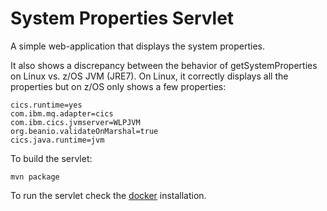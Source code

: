 System Properties Servlet
=========================

A simple web-application that displays the system properties.

It also shows a discrepancy between the behavior of getSystemProperties on Linux vs. z/OS JVM (JRE7). On Linux, it correctly displays all the properties but on z/OS only shows a few properties:

    cics.runtime=yes
    com.ibm.mq.adapter=cics
    com.ibm.cics.jvmserver=WLPJVM
    org.beanio.validateOnMarshal=true
    cics.java.runtime=jvm

    
 To build the servlet:
 
    mvn package
    
To run the servlet check the [docker](src/main/docker/README.md) installation.